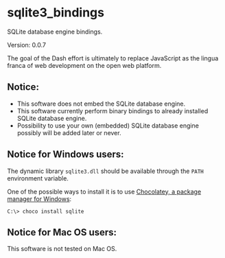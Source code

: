 # sqlite3_bindings

SQLite database engine bindings.

Version: 0.0.7

The goal of the Dash effort is ultimately to replace JavaScript as the lingua franca of web development on the open web platform.

## Notice:

- This software does not embed the SQLite database engine.
- This software currently perform binary bindings to already installed SQLite database engine.
- Possibility to use your own (embedded) SQLite database engine possibly will be added later or never.

## Notice for Windows users:

The dynamic library `sqlite3.dll` should be available through the `PATH` environment variable.

One of the possible ways to install it is to use [Chocolatey, a package manager for Windows](https://chocolatey.org/):

```
C:\> choco install sqlite
```

## Notice for Mac OS users:

This software is not tested on Mac OS.
